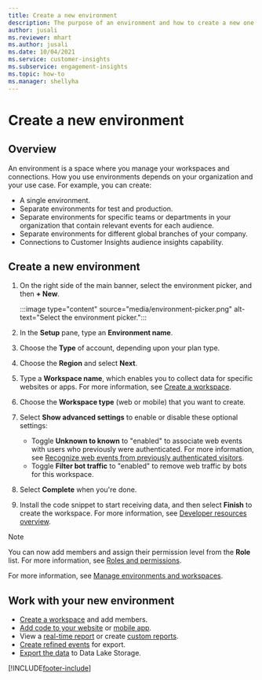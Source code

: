 ```yaml
---
title: Create a new environment
description: The purpose of an environment and how to create a new one.
author: jusali
ms.reviewer: mhart
ms.author: jusali
ms.date: 10/04/2021
ms.service: customer-insights
ms.subservice: engagement-insights 
ms.topic: how-to
ms.manager: shellyha
---
```


# Create a new environment 

## Overview

An environment is a space where you manage your workspaces and connections. How you use environments depends on your organization and your use case. For example, you can create:

- A single environment.
- Separate environments for test and production.
- Separate environments for specific teams or departments in your organization that contain relevant events for each audience.
- Separate environments for different global branches of your company.
- Connections to Customer Insights audience insights capability.

## Create a new environment

1. On the right side of the main banner, select the environment picker, and then **+ New**.

   :::image type="content" source="media/environment-picker.png" alt-text="Select the environment picker.":::

1. In the **Setup** pane, type an **Environment name**.

1. Choose the **Type** of account, depending upon your plan type.

1. Choose the **Region** and select **Next**. 

1. Type a **Workspace name**, which enables you to collect data for specific websites or apps. For more information, see [Create a workspace](create-workspace.md).

1. Choose the **Workspace type** (web or mobile) that you want to create. 

1. Select **Show advanced settings** to enable or disable these optional settings:

   - Toggle **Unknown to known** to "enabled" to associate web events with users who previously were authenticated. For more information, see [Recognize web events from previously authenticated visitors](unknown-to-known.md).
   - Toggle **Filter bot traffic** to "enabled" to remove web traffic by bots for this workspace. 

1. Select **Complete** when you're done. 

1. Install the code snippet to start receiving data, and then select **Finish** to create the workspace. For more information, see [Developer resources overview](developer-resources.md).

> [!NOTE]
> You can now add members and assign their permission level from the **Role** list. For more information, see [Roles and permissions](user-roles.md). 

For more information, see [Manage environments and workspaces](manage-environments-workspaces.md).

## Work with your new environment

- [Create a workspace](../engagement-insights/create-workspace.md) and add members.
- [Add code to your website](../engagement-insights/instrument-website.md) or [mobile app](../engagement-insights/developer-resources.md#capture-events-from-mobile-apps).
- View a [real-time report](../engagement-insights/view-reports.md) or create [custom reports](../engagement-insights/custom-reports.md).
- [Create refined events](../engagement-insights/refined-events.md) for export.
- [Export the data](../engagement-insights/export-events.md) to Data Lake Storage.

[!INCLUDE[footer-include](../includes/footer-banner.md)]
